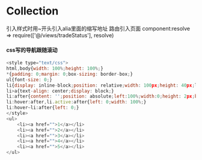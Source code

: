 # Collection

引入样式时用~开头引入alia里面的缩写地址
路由引入页面 component:resolve => require(['@/views/tradeStatus'], resolve)

#### css写的导航跟随滚动
````javascript
<style type="text/css">
html,body{width: 100%;height: 100%;}	
*{padding: 0;margin: 0;box-sizing: border-box;}
ul{font-size: 0;}
li{display: inline-block;position: relative;width: 100px;height: 40px;line-height: 40px;font-size: 14px;}
li>a{text-align: center;display: block;}
li:after{content: '';position: absolute;left:100%;width:0;height: 2px;background: #f00;transition: all 0.1s;}
li:hover:after,li.active:after{left: 0;width: 100%;}
li:hover~li:after{left: 0;}
</style>
<ul>
	<li><a href="">1</a></li>
	<li><a href="">2</a></li>
	<li><a href="">3</a></li>
	<li><a href="">4</a></li>
	<li><a href="">5</a></li>
</ul>

````
